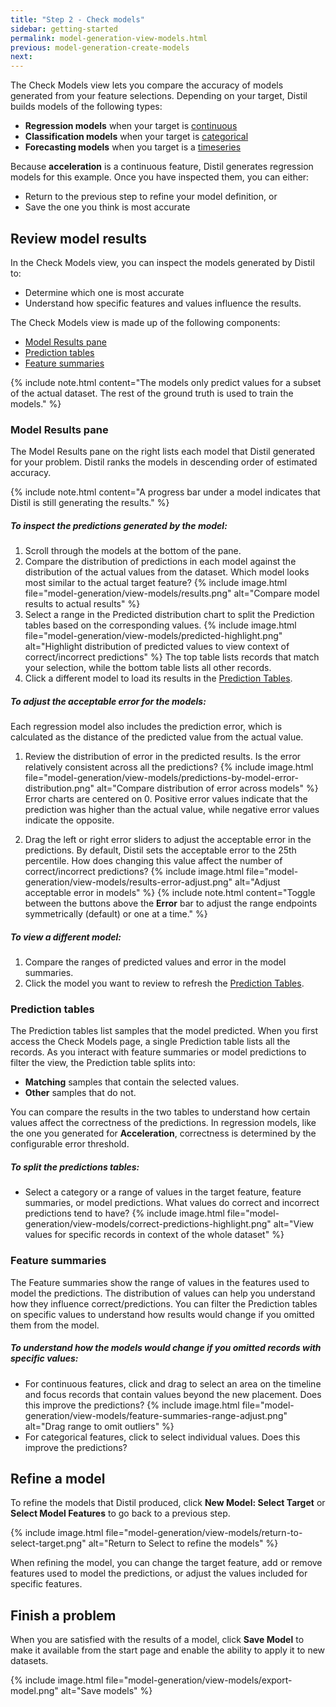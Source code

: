 ```yaml
---
title: "Step 2 - Check models"
sidebar: getting-started
permalink: model-generation-view-models.html
previous: model-generation-create-models
next:
---
```


The Check Models view lets you compare the accuracy of models generated from your feature selections. Depending on your target, Distil builds models of the following types:

- **Regression models** when your target is <a href="#" data-toggle="tooltip" data-original-title="Has values that are real numbers">continuous</a>
- **Classification models** when your target is <a href="#" data-toggle="tooltip" data-original-title="Has a finite set of categories reused across records">categorical</a>
- **Forecasting models** when you target is a <a href="#" data-toggle="tooltip" data-original-title="A compound feature consisting of a series of values recorded over time and an optional ID">timeseries</a>

Because **acceleration** is a continuous feature, Distil generates regression models for this example. Once you have inspected them, you can either:

- Return to the previous step to refine your model definition, or
- Save the one you think is most accurate

## Review model results ##

In the Check Models view, you can inspect the models generated by Distil to: 

- Determine which one is most accurate
- Understand how specific features and values influence the results. 

The Check Models view is made up of the following components:

- [Model Results pane](#model-results-pane)
- [Prediction tables](#prediction-tables)
- [Feature summaries](#feature-summaries)

{% include note.html content="The models only predict values for a subset of the actual dataset. The rest of the ground truth is used to train the models." %}

### Model Results pane ###

The Model Results pane on the right lists each model that Distil generated for your problem. Distil ranks the models in descending order of estimated accuracy.

{% include note.html content="A progress bar under a model indicates that Distil is still generating the results." %}

<h5 class="procedure">To inspect the predictions generated by the model:</h5>

1. Scroll through the models at the bottom of the pane.
2. Compare the distribution of predictions in each model against the distribution of the actual values from the dataset. Which model looks most similar to the actual target feature?
   {% include image.html file="model-generation/view-models/results.png" alt="Compare model results to actual results" %}
3. Select a range in the Predicted distribution chart to split the Prediction tables based on the corresponding values.
   {% include image.html file="model-generation/view-models/predicted-highlight.png" alt="Highlight distribution of predicted values to view context of correct/incorrect predictions" %}
   The top table lists records that match your selection, while the bottom table lists all other records.
4. Click a different model to load its results in the [Prediction Tables](#prediction-tables).

<h5 class="procedure">To adjust the acceptable error for the models:</h5>

Each regression model also includes the prediction error, which is calculated as the distance of the predicted value from the actual value.

1. Review the distribution of error in the predicted results. Is the error relatively consistent across all the predictions?
   {% include image.html file="model-generation/view-models/predictions-by-model-error-distribution.png" alt="Compare distribution of error across models" %}
   Error charts are centered on 0. Positive error values indicate that the prediction was higher than the actual value, while negative error values indicate the opposite.

2. Drag the left or right error sliders to adjust the acceptable error in the predictions. By default, Distil sets the acceptable error to the 25th percentile. How does changing this value affect the number of correct/incorrect predictions?
   {% include image.html file="model-generation/view-models/results-error-adjust.png" alt="Adjust acceptable error in models" %}
   {% include note.html content="Toggle between the buttons above the <strong>Error</strong> bar to adjust the range endpoints symmetrically (default) or one at a time." %}

<h5 class="procedure">To view a different model:</h5>

1. Compare the ranges of predicted values and error in the model summaries.
2. Click the model you want to review to refresh the [Prediction Tables](#prediction-tables).

### Prediction tables ###

The Prediction tables list samples that the model predicted. When you first access the Check Models page, a single Prediction table lists all the records. As you interact with feature summaries or model predictions to filter the view, the Prediction table splits into:

- **Matching** samples that contain the selected values.
- **Other** samples that do not.

You can compare the results in the two tables to understand how certain values affect the correctness of the predictions. In regression models, like the one you generated for **Acceleration**, correctness is determined by the configurable error threshold.

<h5 class="procedure">To split the predictions tables:</h5>

- Select a category or a range of values in the target feature, feature summaries, or model predictions. What values do correct and incorrect predictions tend to have?
  {% include image.html file="model-generation/view-models/correct-predictions-highlight.png" alt="View values for specific records in context of the whole dataset" %}

### Feature summaries ###

The Feature summaries show the range of values in the features used to model the predictions. The distribution of values can help you understand how they influence correct/predictions. You can filter the Prediction tables on specific values to understand how results would change if you omitted them from the model.

<h5 class="procedure">To understand how the models would change if you omitted records with specific values:</h5>

- For continuous features, click and drag to select an area on the timeline and focus records that contain values beyond the new placement. Does this improve the predictions?
  {% include image.html file="model-generation/view-models/feature-summaries-range-adjust.png" alt="Drag range to omit outliers" %}
- For categorical features, click to select individual values. Does this improve the predictions?

## Refine a model ##

To refine the models that Distil produced, click <span class="fa fa-dot-circle-o" aria-hidden="true"></span> **New Model: Select Target** or <span class="fa fa-sign-in" aria-hidden="true"></span> **Select Model Features** to go back to a previous step.

{% include image.html file="model-generation/view-models/return-to-select-target.png" alt="Return to Select to refine the models" %}

When refining the model, you can change the target feature, add or remove features used to model the predictions, or adjust the values included for specific features.

## Finish a problem ##

When you are satisfied with the results of a model, click **Save Model** to make it available from the start page and enable the ability to apply it to new datasets.

{% include image.html file="model-generation/view-models/export-model.png" alt="Save models" %}